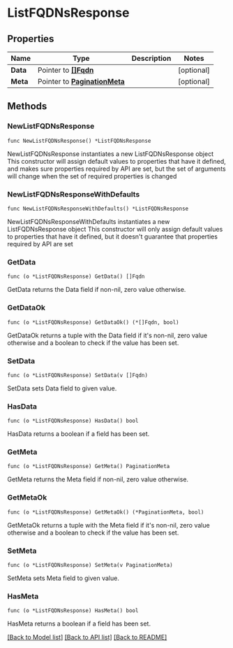 # ListFQDNsResponse

## Properties

Name | Type | Description | Notes
------------ | ------------- | ------------- | -------------
**Data** | Pointer to [**[]Fqdn**](Fqdn.md) |  | [optional] 
**Meta** | Pointer to [**PaginationMeta**](PaginationMeta.md) |  | [optional] 

## Methods

### NewListFQDNsResponse

`func NewListFQDNsResponse() *ListFQDNsResponse`

NewListFQDNsResponse instantiates a new ListFQDNsResponse object
This constructor will assign default values to properties that have it defined,
and makes sure properties required by API are set, but the set of arguments
will change when the set of required properties is changed

### NewListFQDNsResponseWithDefaults

`func NewListFQDNsResponseWithDefaults() *ListFQDNsResponse`

NewListFQDNsResponseWithDefaults instantiates a new ListFQDNsResponse object
This constructor will only assign default values to properties that have it defined,
but it doesn't guarantee that properties required by API are set

### GetData

`func (o *ListFQDNsResponse) GetData() []Fqdn`

GetData returns the Data field if non-nil, zero value otherwise.

### GetDataOk

`func (o *ListFQDNsResponse) GetDataOk() (*[]Fqdn, bool)`

GetDataOk returns a tuple with the Data field if it's non-nil, zero value otherwise
and a boolean to check if the value has been set.

### SetData

`func (o *ListFQDNsResponse) SetData(v []Fqdn)`

SetData sets Data field to given value.

### HasData

`func (o *ListFQDNsResponse) HasData() bool`

HasData returns a boolean if a field has been set.

### GetMeta

`func (o *ListFQDNsResponse) GetMeta() PaginationMeta`

GetMeta returns the Meta field if non-nil, zero value otherwise.

### GetMetaOk

`func (o *ListFQDNsResponse) GetMetaOk() (*PaginationMeta, bool)`

GetMetaOk returns a tuple with the Meta field if it's non-nil, zero value otherwise
and a boolean to check if the value has been set.

### SetMeta

`func (o *ListFQDNsResponse) SetMeta(v PaginationMeta)`

SetMeta sets Meta field to given value.

### HasMeta

`func (o *ListFQDNsResponse) HasMeta() bool`

HasMeta returns a boolean if a field has been set.


[[Back to Model list]](../README.md#documentation-for-models) [[Back to API list]](../README.md#documentation-for-api-endpoints) [[Back to README]](../README.md)


